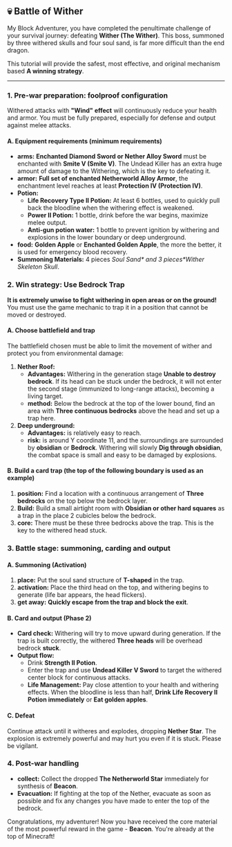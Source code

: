 ## 💀 Battle of Wither

My Block Adventurer, you have completed the penultimate challenge of your survival journey: defeating **Wither (The Wither)**. This boss, summoned by three withered skulls and four soul sand, is far more difficult than the end dragon.

This tutorial will provide the safest, most effective, and original mechanism based **A winning strategy**.

------



### 1. Pre-war preparation: foolproof configuration

Withered attacks with **"Wind" effect** will continuously reduce your health and armor. You must be fully prepared, especially for defense and output against melee attacks.



#### A. Equipment requirements (minimum requirements)

- **arms:** **Enchanted Diamond Sword or Nether Alloy Sword** must be enchanted with **Smite V (Smite V)**. The Undead Killer has an extra huge amount of damage to the Withering, which is the key to defeating it.
- **armor:** **Full set of enchanted Netherworld Alloy Armor**, the enchantment level reaches at least **Protection IV (Protection IV)**.
- **Potion:**
  - **Life Recovery Type II Potion:** At least 6 bottles, used to quickly pull back the bloodline when the withering effect is weakened.
  - **Power II Potion:** 1 bottle, drink before the war begins, maximize melee output.
  - **Anti-gun potion water:** 1 bottle to prevent ignition by withering and explosions in the lower boundary or deep underground.
- **food:** **Golden Apple** or **Enchanted Golden Apple**, the more the better, it is used for emergency blood recovery.
- **Summoning Materials:** 4 pieces **Soul Sand\** and 3 pieces\**Wither Skeleton Skull**.



### 2. Win strategy: Use Bedrock Trap

**It is extremely unwise to fight withering in open areas or on the ground!** You must use the game mechanic to trap it in a position that cannot be moved or destroyed.



#### A. Choose battlefield and trap

The battlefield chosen must be able to limit the movement of wither and protect you from environmental damage:

1. **Nether Roof:**
   - **Advantages:** Withering in the generation stage **Unable to destroy bedrock**. If its head can be stuck under the bedrock, it will not enter the second stage (immunized to long-range attacks), becoming a living target.
   - **method:** Below the bedrock at the top of the lower bound, find an area with **Three continuous bedrocks** above the head and set up a trap here.
2. **Deep underground:**
   - **Advantages:** is relatively easy to reach.
   - **risk:** is around Y coordinate 11, and the surroundings are surrounded by **obsidian** or **Bedrock**. Withering will slowly **Dig through obsidian**, the combat space is small and easy to be damaged by explosions.



#### B. Build a card trap (the top of the following boundary is used as an example)

1. **position:** Find a location with a continuous arrangement of **Three bedrocks** on the top below the bedrock layer.
2. **Build:** Build a small airtight room with **Obsidian or other hard squares** as a trap in the place 2 cubicles below the bedrock.
3. **core:** There must be these three bedrocks above the trap. This is the key to the withered head stuck.



### 3. Battle stage: summoning, carding and output



#### A. Summoning (Activation)

1. **place:** Put the soul sand structure of **T-shaped** in the trap.
2. **activation:** Place the third head on the top, and withering begins to generate (life bar appears, the head flickers).
3. **get away:** **Quickly escape from the trap and block the exit**.



#### B. Card and output (Phase 2)

- **Card check:** Withering will try to move upward during generation. If the trap is built correctly, the withered **Three heads** will be overhead bedrock **stuck**.
- **Output flow:**
  - Drink **Strength II Potion**.
  - Enter the trap and use **Undead Killer V Sword** to target the withered center block for continuous attacks.
  - **Life Management:** Pay close attention to your health and withering effects. When the bloodline is less than half, **Drink Life Recovery II Potion immediately** or **Eat golden apples**.



#### C. Defeat

Continue attack until it witheres and explodes, dropping **Nether Star**. The explosion is extremely powerful and may hurt you even if it is stuck. Please be vigilant.



### 4. Post-war handling

- **collect:** Collect the dropped **The Netherworld Star** immediately for synthesis of **Beacon**.
- **Evacuation:** If fighting at the top of the Nether, evacuate as soon as possible and fix any changes you have made to enter the top of the bedrock.

Congratulations, my adventurer! Now you have received the core material of the most powerful reward in the game - **Beacon**. You're already at the top of Minecraft!